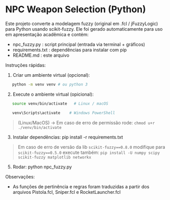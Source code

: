 
NPC Weapon Selection (Python)
=============================

Este projeto converte a modelagem fuzzy (original em .fcl / jFuzzyLogic) para Python usando scikit-fuzzy.
Ele foi gerado automaticamente para uso em apresentação acadêmica e contém:


- npc_fuzzy.py : script principal (entrada via terminal + gráficos)
- requirements.txt : dependências para instalar com pip
- README.md : este arquivo

Instruções rápidas:
1. Criar um ambiente virtual (opcional):
```bash
   python -m venv venv # ou python 3
```

2. Execute o ambiente virtual (opicional):
```bash
   source venv/bin/activate   # Linux / macOS
```
```bash
   venv\Scripts\activate    # Windows PowerShell
```
> (Linux/MacOS) -> Em caso de erro de permissão rode: `chmod u+r ./venv/bin/activate`
   
   
3. Instalar dependências:
   pip install -r requirements.txt
> Em caso de erro de versão da lib `scikit-fuzzy==0.8.0` modifique para `scikit-fuzzy==0.5.0`
> execute também: `pip install -U numpy scipy scikit-fuzzy matplotlib networkx`

5. Rodar:
   python npc_fuzzy.py

Observações:
- As funções de pertinência e regras foram traduzidas a partir dos arquivos Pistola.fcl, Sniper.fcl e RocketLauncher.fcl 
